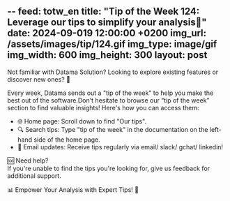 --
feed: totw_en
title:  "Tip of the Week 124: Leverage our tips to simplify your analysis🌟"
date:   2024-09-019 12:00:00 +0200
img_url: /assets/images/tip/124.gif
img_type: image/gif
img_width: 600
img_height: 300
layout: post
---

Not familiar with Datama Solution? Looking to explore existing features or discover new ones? 🤔    

Every week, Datama sends out a "tip of the week" to help you make the best out of the software.Don't hesitate to browse our “tip of the week” section to find valuable insights! Here's how you can access them:
  * 🌐 Home page: Scroll down to find "Our tips".   
  * 🔍 Search tips: Type "tip of the week" in the documentation on the left-hand side of the home page.  
  * 📧 Email updates: Receive tips regularly via email/ slack/ gchat/ linkedin!  

🆘 Need help?  
If you're unable to find the tips you're looking for, give us feedback for additional support.  

📊 Empower Your Analysis with Expert Tips! 🧠  

